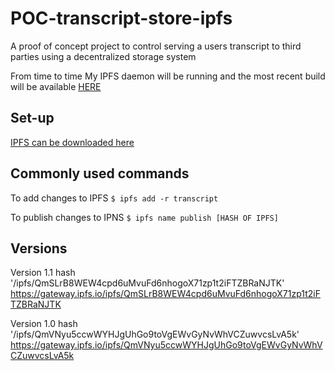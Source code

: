 # POC-transcript-store-ipfs

A proof of concept project to control serving a users transcript to third parties using a decentralized storage system

From time to time My IPFS daemon will be running and the most recent build will be available [HERE](https://gateway.ipfs.io/ipns/Qmc9CHPwA3pJMkvyGHaB3r3TKUY7hsMcoFhhRZ4fQsXGGG)

## Set-up
[IPFS can be downloaded here](https://ipfs.io/docs/install/)

## Commonly used commands
To add changes to IPFS
```$ ipfs add -r transcript```

To publish changes to IPNS
```$ ipfs name publish [HASH OF IPFS]```

## Versions
Version 1.1 hash '/ipfs/QmSLrB8WEW4cpd6uMvuFd6nhogoX71zp1t2iFTZBRaNJTK'
<https://gateway.ipfs.io/ipfs/QmSLrB8WEW4cpd6uMvuFd6nhogoX71zp1t2iFTZBRaNJTK>

Version 1.0 hash '/ipfs/QmVNyu5ccwWYHJgUhGo9toVgEWvGyNvWhVCZuwvcsLvA5k'
<https://gateway.ipfs.io/ipfs/QmVNyu5ccwWYHJgUhGo9toVgEWvGyNvWhVCZuwvcsLvA5k>
